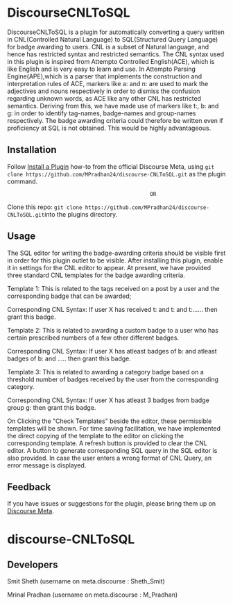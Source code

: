 # DiscourseCNLToSQL

  DiscourseCNLToSQL is a plugin for automatically converting a query written in CNL(Controlled Natural Language) to SQL(Structured Query Language) for badge awarding to users. CNL is a subset of Natural language, and hence has restricted syntax and restricted semantics. The CNL syntax used in this plugin is inspired from Attempto Controlled English(ACE), which is like English and is very easy to learn and use. In Attempto Parsing Engine(APE),which is a parser that implements the construction and interpretation rules of ACE, markers like a: and n: are used to mark the adjectives and nouns respectively in order to dismiss the confusion regarding unknown words, as ACE like any other CNL has restricted semantics. Deriving from this, we have made use of markers like t:, b: and g: in order to identify tag-names, badge-names and group-names respectively.
  The badge awarding criteria could therefore be written even if proficiency at SQL is not obtained. This would be highly advantageous.
  

## Installation

Follow [Install a Plugin](https://meta.discourse.org/t/install-a-plugin/19157)
how-to from the official Discourse Meta, using `git clone https://github.com/MPradhan24/discourse-CNLToSQL.git`
as the plugin command.

                                                  OR
                                                  
 Clone this repo: `git clone https://github.com/MPradhan24/discourse-CNLToSQL.git`into the plugins directory.

## Usage
   The SQL editor for writing the badge-awarding criteria should be visible first in order for this plugin outlet to be visible. After installing this plugin, enable it in settings for the CNL editor to appear.
  At present, we have provided three standard CNL templates for the badge awarding criteria. 
  
  
  Template 1: This is related to the tags received on a post by a user and the corresponding badge that can be awarded;
  
  Corresponding CNL Syntax: If user X has received t:<tagName1> and t:<tagName2> and t:<tagName3>...... then grant this badge.
  
  
  Template 2: This is related to awarding a custom badge to a user who has certain prescribed numbers of a few other different badges.
  
  Corresponding CNL Syntax: If user X has atleast <number1> badges of b:<badgeName1> and atleast <number2> badges of b:<badgeName2> and ..... then grant this badge.
  
  
  Template 3: This is related to awarding a category badge based on a threshold number of badges received by the user from the corresponding category.
  
  Corresponding CNL Syntax: If user X has atleast 3 badges from badge group g:<groupName> then grant this badge.
  
  
  On Clicking the "Check Templates" beside the editor, these permissible templates will be shown. For time saving facilitation, we have implemented the direct copying of the template to the editor on clicking the corresponding template. A refresh button is provided to clear the CNL editor. A button to generate corresponding SQL query in the SQL editor is also provided. In case the user enters a wrong format of CNL Query, an error message is displayed.

## Feedback

If you have issues or suggestions for the plugin, please bring them up on
[Discourse Meta](https://meta.discourse.org).
# discourse-CNLToSQL

## Developers
Smit Sheth (username on meta.discourse : Sheth_Smit)

Mrinal Pradhan (username on meta.discourse : M_Pradhan)


